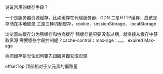 

说说常用的缓存手段？

一个是服务器资源缓存，比如缓存在代理服务器，CDN
二是HTTP缓存，应该是存储在本地硬盘
三是三种机制缓存，cookie，sessionStorage， localStorage

浏览器端缓存分为强缓存和协商缓存
强缓存是只要没有过期，就直接从缓存中获取资源
需要哪些字段控制呢？cache-control：max-age：。。。
expired
Max-age

协商缓存是无论如何要先跟服务器获取资源



offsetTop 顶部相对于父元素的偏移量
